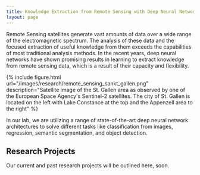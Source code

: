 ```yaml
---
title: Knowledge Extraction from Remote Sensing with Deep Neural Networks
layout: page
---
```


Remote Sensing satellites generate vast amounts of data over a wide range of the electromagnetic spectrum. The 
analysis of these data and the focused extraction of useful knowledge from them exceeds the capabilities of most
traditional analysis methods. In the recent years, deep neural networks have shown promising results in learning 
to extract knowledge from remote sensing data, which is a result of their capacity and flexibility.


{% include figure.html url="/images/research/remote_sensing_sankt_gallen.png" 
description="Satellite image of the St. Gallen area as observed by one of the European Space Agency's Sentinel-2
satellites. The city of St. Gallen is located on the left with Lake Constance at the top and the Appenzell area to the 
right" %}


In our lab, we are utilizing a range of state-of-the-art deep neural network architectures to solve different tasks
like classification from images, regression, semantic segmentation, and object detection.

 
## Research Projects

Our current and past research projects will be outlined here, soon.
